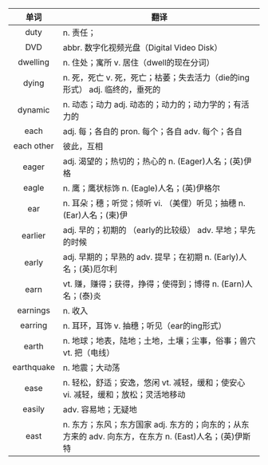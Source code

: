 |单词|翻译  |
|:--:|--| 
|	duty  		|		n. 责任；	|		
|	DVD  		|		abbr. 数字化视频光盘（Digital Video Disk）	|		
|	dwelling  		|		n. 住处；寓所 v. 居住（dwell的现在分词）	|		
|	dying  		|		n. 死，死亡 v. 死，死亡；枯萎；失去活力（die的ing形式） adj. 临终的，垂死的	|		
|	dynamic  		|		n. 动态；动力 adj. 动态的；动力的；动力学的；有活力的	|		
|	each  		|		adj. 每；各自的 pron. 每个；各自 adv. 每个；各自	|		
|	each other  		|		彼此，互相	|		
|	eager  		|		adj. 渴望的；热切的；热心的 n. (Eager)人名；(英)伊格	|		
|	eagle  		|		n. 鹰；鹰状标饰 n. (Eagle)人名；(英)伊格尔	|		
|	ear  		|		n. 耳朵；穗；听觉；倾听 vi. （美俚）听见；抽穗 n. (Ear)人名；(柬)伊	|		
|	earlier  		|		adj. 早的；初期的 （early的比较级） adv. 早地；早先的时候	|		
|	early  		|		adj. 早期的；早熟的 adv. 提早；在初期 n. (Early)人名；(英)厄尔利	|		
|	earn  		|		vt. 赚，赚得；获得，挣得；使得到；博得 n. (Earn)人名；(泰)炎	|		
|	earnings  		|		n. 收入	|		
|	earring  		|		n. 耳环，耳饰 v. 抽穗；听见（ear的ing形式）	|		
|	earth  		|		n. 地球；地表，陆地；土地，土壤；尘事，俗事；兽穴 vt. 把（电线）	|		
|	earthquake  		|		n. 地震；大动荡	|		
|	ease  		|		n. 轻松，舒适；安逸，悠闲 vt. 减轻，缓和；使安心 vi. 减轻，缓和；放松；灵活地移动	|		
|	easily  		|		adv. 容易地；无疑地	|		
|	east  		|		n. 东方；东风；东方国家 adj. 东方的；向东的；从东方来的 adv. 向东方，在东方 n. (East)人名；(英)伊斯特	|		
